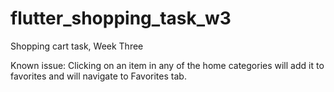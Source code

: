 # flutter_shopping_task_w3

Shopping cart task, Week Three


Known issue:
Clicking on an item in any of the home categories will add it to favorites and will navigate to Favorites tab.
